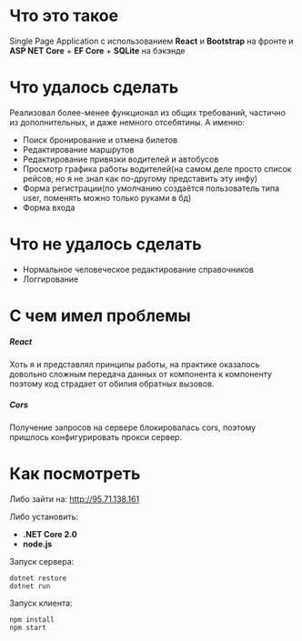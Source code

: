 
# Что это такое
Single Page Application с использованием __React__ и __Bootstrap__ на фронте и __ASP NET Core__ + __EF Core__ + __SQLite__ на бэкэнде

# Что удалось сделать
Реализовал более-менее функционал из общих требований, частично из дополнительных, и даже немного отсебятины. А именно:
* Поиск бронирование и отмена билетов
* Редактирование маршрутов
* Редактирование привязки водителей и автобусов
* Просмотр графика работы водителей(на самом деле просто список рейсов, но я не знал как по-другому представить эту инфу)
* Форма регистрации(по умолчанию создаётся пользователь типа user, поменять можно только руками в бд)
* Форма входа

# Что не удалось сделать
* Нормальное человеческое редактирование справочников
* Логгирование

# С чем имел проблемы

##### React
Хоть я и представлял принципы работы, на практике оказалось довольно сложным передача данных от компонента к компоненту поэтому код страдает от обилия обратных вызовов.

##### Cors
Получение запросов на сервере блокировалась cors, поэтому пришлось конфигурировать прокси сервер.

# Как посмотреть
Либо зайти на: http://95.71.138.161

Либо установить:
* **.NET Core 2.0**
* **node.js**

Запуск сервера:
```
dotnet restore
dotnet run
```
Запуск клиента:
```
npm install
npm start
```


